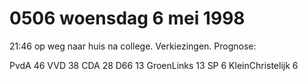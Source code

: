 # 0506 woensdag 6 mei 1998
21:46 	op weg naar huis na college. Verkiezingen. Prognose:

PvdA 	        	46
VVD 		        38
CDA 		        28
D66 		        13
GroenLinks 		13
SP		                   6
KleinChristelijk     6

